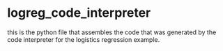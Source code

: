 # logreg_code_interpreter
this is the python file that assembles the code that was generated by the code interpreter for 
the logistics regression example.
